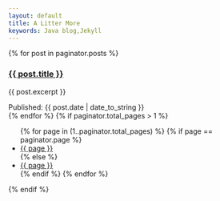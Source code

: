```yaml
---
layout: default
title: A Litter More
keywords: Java blog,Jekyll
---
```

{% for post in paginator.posts %}
    <div class="article">
        <h3 class="title"><a href="{{ site.url }}{{ post.url }}" title="{{ post.title }}">{{ post.title }}</a></h3>
        <article class="rexp">
            <p>{{ post.excerpt }}</p>
        </article>
        <a href="{{ site.url }}{{ post.url }}" class="more"><i class="icon-link"></i></a>
        <div class="info">
            <span class="info-title"><i class="icon-calendar"></i> Published: </span>
            <span class="info-date">{{ post.date | date_to_string }}</span>
        </div>
    </div>
{% endfor %}
{% if paginator.total_pages > 1 %}
    <nav class="pagination fn-clear">
        <span class="pagination-icon"><i class=" icon-copy"></i></span>
        <ul class="pagination-list">
            {% for page in (1..paginator.total_pages) %}
                {% if page == paginator.page %}
                    <li class="current"><a href="javascript:void(0);">{{ page }}</a></li>
                {% else %}
                    <li><a href="{{ site.url }}/{%if page > 1 %}page{{ page }}/{% endif %}">{{ page }}</a></li>
                {% endif %}
            {% endfor %}
        </ul>
    </nav>
{% endif %}
